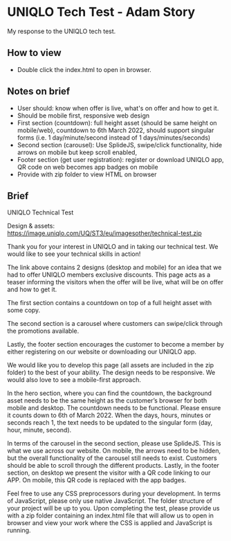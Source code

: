 # UNIQLO Tech Test - Adam Story

My response to the UNIQLO tech test.

## How to view

- Double click the index.html to open in browser.

## Notes on brief

- User should: know when offer is live, what's on offer and how to get it.
- Should be mobile first, responsive web design
- First section (countdown): full height asset (should be same height on mobile/web), countdown to 6th March 2022, should support singular forms (i.e. 1 day/minute/second instead of 1 days/minutes/seconds)
- Second section (carousel): Use SplideJS, swipe/click functionality, hide arrows on mobile but keep scroll enabled,
- Footer section (get user registration): register or download UNIQLO app, QR code on web becomes app badges on mobile
- Provide with zip folder to view HTML on browser

## Brief

UNIQLO Technical Test

Design & assets: https://image.uniqlo.com/UQ/ST3/eu/imagesother/technical-test.zip

Thank you for your interest in UNIQLO and in taking our technical test. We would like to see your technical skills in action!

The link above contains 2 designs (desktop and mobile) for an idea that we had to offer UNIQLO members exclusive discounts. This page acts as a teaser informing the visitors when the offer will be live, what will be on offer and how to get it.

The first section contains a countdown on top of a full height asset with some copy.

The second section is a carousel where customers can swipe/click through the promotions available.

Lastly, the footer section encourages the customer to become a member by either registering on our website or downloading our UNIQLO app.

We would like you to develop this page (all assets are included in the zip folder) to the best of your ability. The design needs to be responsive. We would also love to see a mobile-first approach.

In the hero section, where you can find the countdown, the background asset needs to be the same height as the customer’s browser for both mobile and desktop. The countdown needs to be functional. Please ensure it counts down to 6th of March 2022. When the days, hours, minutes or seconds reach 1, the text needs to be updated to the singular form (day, hour, minute, second).

In terms of the carousel in the second section, please use SplideJS. This is what we use across our website. On mobile, the arrows need to be hidden, but the overall functionality of the carousel still needs to exist. Customers should be able to scroll through the different products.
Lastly, in the footer section, on desktop we present the visitor with a QR code linking to our APP. On mobile, this QR code is replaced with the app badges.

Feel free to use any CSS preprocessors during your development. In terms of JavaScript, please only use native JavaScript. The folder structure of your project will be up to you. Upon completing the test, please provide us with a zip folder containing an index.html file that will allow us to open in browser and view your work where the CSS is applied and JavaScript is running.
